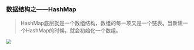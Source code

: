 ### 数据结构之——HashMap

> HashMap底层就是一个数组结构，数组的每一项又是一个链表。当新建一个HashMap的时候，就会初始化一个数组。

<img src="https://mkdown-1256191338.cos.ap-beijing.myqcloud.com//mkdown20200109163316.png" style="zoom:80%;" />